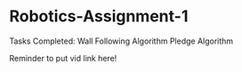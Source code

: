 # Robotics-Assignment-1

Tasks Completed:
Wall Following Algorithm
Pledge Algorithm

Reminder to put vid link here!
